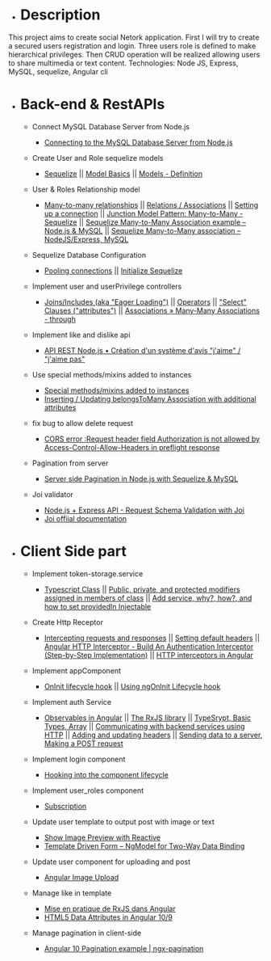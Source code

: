 * # Description

This project aims to create social Netork application. First I will try to create a secured users registration and login. Three users role is defined to make hierarchical privileges. Then CRUD operation will be realized allowing users to share multimedia or text content. Technologies: Node JS, Express, MySQL, sequelize, Angular cli

* # Back-end & RestAPIs

    * Connect MySQL Database Server from Node.js
        * [Connecting to the MySQL Database Server from Node.js](https://www.mysqltutorial.org/mysql-nodejs/connect/)
    
    * Create User and Role sequelize models
        * [Sequelize](https://sequelize.org/) || [Model Basics](https://sequelize.org/master/manual/model-basics.html) || [Models - Definition](https://sequelize.readthedocs.io/en/2.0/docs/models-definition/)

    * User & Roles Relationship model
        * [Many-to-many relationships](https://fmhelp.filemaker.com/help/18/fmp/en/index.html#page/FMP_Help/many-to-many-relationships.html) || [Relations / Associations](https://sequelize.readthedocs.io/en/latest/docs/associations/) || [Setting up a connection](https://sequelize.readthedocs.io/en/2.0/docs/getting-started/) || [Junction Model Pattern: Many-to-Many - Sequelize](https://khalilstemmler.com/articles/sequelize-tags-junction-pattern/) || [Sequelize Many-to-Many Association example – Node.js & MySQL](https://bezkoder.com/sequelize-associate-many-to-many/) || [Sequelize Many-to-Many association – NodeJS/Express, MySQL](https://grokonez.com/node-js/sequelize-many-to-many-association-nodejs-express-mysql)

    * Sequelize Database Configuration
        * [Pooling connections](https://www.npmjs.com/package/mysql#pooling-connections) || [Initialize Sequelize](https://bezkoder.com/node-js-express-sequelize-mysql/)

    * Implement user and userPrivilege controllers
        * [Joins/Includes (aka "Eager Loading")](https://sequelizedocs.fullstackacademy.com/eager-loading/#joinsincludes-aka-eager-loading) || [Operators](https://sequelize.org/master/manual/model-querying-basics.html#operators) || ["Select" Clauses ("attributes")](https://sequelizedocs.fullstackacademy.com/querying/#select-clauses-attributes) || [Associations » Many-Many Associations - through](https://sequelizedocs.fullstackacademy.com/many-many-associations/)
    * Implement like and dislike api
        * [API REST Node.js • Création d'un système d'avis "j'aime" / "j'aime pas"](https://www.youtube.com/watch?v=SMA-JDHSLEw)
    * Use special methods/mixins added to instances
        * [Special methods/mixins added to instances](https://sequelize.org/master/manual/assocs.html)
        * [Inserting / Updating belongsToMany Association with additional attributes](https://github.com/sequelize/sequelize/issues/8381)
    * fix bug to allow delete request
        * [CORS error :Request header field Authorization is not allowed by Access-Control-Allow-Headers in preflight response](https://www.xspdf.com/help/50444602.html)
    * Pagination from server
        * [Server side Pagination in Node.js with Sequelize & MySQL](https://bezkoder.com/node-js-sequelize-pagination-mysql/)
    * Joi validator
        * [Node.js + Express API - Request Schema Validation with Joi](https://jasonwatmore.com/post/2020/07/22/nodejs-express-api-request-schema-validation-with-joi)
        * [Joi offiial documentation](https://joi.dev/api/?v=17.2.1#stringalphanum)
* # Client Side part 

    * Implement token-storage.service
        * [Typescript Class](https://www.typescriptlang.org/docs/handbook/classes.html#introduction) || [Public, private, and protected modifiers assigned in members of class](https://www.typescriptlang.org/docs/handbook/classes.html#public-private-and-protected-modifiers) || [Add service, why?, how?, and how to set providedIn Injectable](https://angular.io/tutorial/toh-pt4#add-services)
    
    * Create Http Receptor
        * [Intercepting requests and responses](https://angular.io/guide/http#intercepting-requests-and-responses) || [Setting default headers](https://angular.io/guide/http#setting-default-headers) || [Angular HTTP Interceptor - Build An Authentication Interceptor (Step-by-Step Implementation)](https://www.youtube.com/watch?v=suTtA0Hlwlk) || [HTTP interceptors in Angular](https://blog.angulartraining.com/http-interceptors-in-angular-61dcf80b6bdd)

    * Implement appComponent 
        * [OnInit lifecycle hook](https://angular.io/api/core/OnInit#oninit) || [Using ngOnInit Lifecycle hook](https://www.youtube.com/watch?v=YYT5zIRBn8A)
    
    * Implement auth Service
        * [Observables in Angular](https://angular.io/guide/observables-in-angular#observables-in-angular) || [The RxJS library](https://angular.io/guide/rx-library#the-rxjs-library) || [TypeSrypt, Basic Types, Array](https://www.typescriptlang.org/docs/handbook/basic-types.html#array) || [Communicating with backend services using HTTP](https://angular.io/guide/http#communicating-with-backend-services-using-http) || [Adding and updating headers](https://angular.io/guide/http#adding-and-updating-headers) || [Sending data to a server, Making a POST request](https://angular.io/guide/http#sending-data-to-a-server)
    
    * Implement login component 
        * [Hooking into the component lifecycle](https://angular.io/guide/lifecycle-hooks#hooking-into-the-component-lifecycle)
    * Implement user_roles component
        * [Subscription](https://rxjs.dev/guide/subscription)
    * Update user template to output post with image or text
        * [Show Image Preview with Reactive](https://www.positronx.io/angular-8-show-image-preview-with-reactive-forms-tutorial/)
        * [Template Driven Form – NgModel for Two-Way Data Binding](https://grokonez.com/frontend/angular/angular-6/angular-6-template-driven-form-ngmodel-for-two-way-data-binding)
    * Update user component for uploading and post
        * [Angular Image Upload](https://www.youtube.com/watch?v=YkvqLNcJz3Y)
    * Manage like in template
        * [Mise en pratique de RxJS dans Angular](https://makina-corpus.com/blog/metier/2017/premiers-pas-avec-rxjs-dans-angular)
        * [HTML5 Data Attributes in Angular 10/9](https://www.techiediaries.com/add-access-html-data-attribute-angular/)
    * Manage pagination in client-side
        * [Angular 10 Pagination example | ngx-pagination](https://bezkoder.com/angular-10-pagination-ngx/)
            
